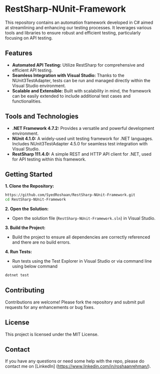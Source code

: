 # RestSharp-NUnit-Framework
This repository contains an automation framework developed in C# aimed at streamlining and enhancing our testing processes. It leverages various tools and libraries to ensure robust and efficient testing, particularly focusing on API testing.

## Features
- **Automated API Testing:** Utilize RestSharp for comprehensive and efficient API testing.
- **Seamless Integration with Visual Studio:**  Thanks to the NUnit3TestAdapter, tests can be run and managed directly within the Visual Studio environment.
- **Scalable and Extensible:** Built with scalability in mind, the framework can be easily extended to include additional test cases and functionalities.

## Tools and Technologies
- **.NET Framework 4.7.2:** Provides a versatile and powerful development environment.
- **NUnit 4.1.0:** A widely-used unit testing framework for .NET languages. Includes NUnit3TestAdapter 4.5.0 for seamless test integration with Visual Studio.
- **RestSharp 111.4.0:** A simple REST and HTTP API client for .NET, used for API testing within this framework.

## Getting Started
**1. Clone the Repository:** 

```sh
https://github.com/SyedRoshaan/RestSharp-NUnit-Framework.git
cd RestSharp-NUnit-Framework
```

**2. Open the Solution:**
- Open the solution file (`RestSharp-NUnit-Framework.sln`) in Visual Studio.

**3. Build the Project:**
- Build the project to ensure all dependencies are correctly referenced and there are no build errors.
 
**4. Run Tests:**
- Run tests using the Test Explorer in Visual Studio or via command line using below command

```sh
dotnet test 
```
## Contributing
Contributions are welcome! Please fork the repository and submit pull requests for any enhancements or bug fixes.

## License
This project is licensed under the MIT License.

## Contact
If you have any questions or need some help with the repo, please do contact me on [LinkedIn] (https://www.linkedin.com/in/roshaanrehman/).